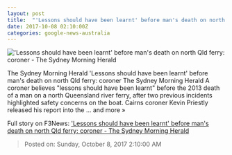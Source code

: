 ```yaml
---
layout: post
title:  "'Lessons should have been learnt' before man's death on north Qld ferry: coroner - The Sydney Morning Herald"
date: 2017-10-08 02:10:00Z
categories: google-news-australia
---
```


!['Lessons should have been learnt' before man's death on north Qld ferry: coroner - The Sydney Morning Herald](http://www.smh.com.au/content/dam/images/g/y/w/b/r/7/image.related.articleLeadwide.620x349.p4ywc0.png/1507428659183.jpg)

The Sydney Morning Herald 'Lessons should have been learnt' before man's death on north Qld ferry: coroner The Sydney Morning Herald A coroner believes "lessons should have been learnt" before the 2013 death of a man on a north Queensland river ferry, after two previous incidents highlighted safety concerns on the boat. Cairns coroner Kevin Priestly released his report into the ... and more »


Full story on F3News: ['Lessons should have been learnt' before man's death on north Qld ferry: coroner - The Sydney Morning Herald](http://www.f3nws.com/n/q2fCcF)

> Posted on: Sunday, October 8, 2017 2:10:00 AM
